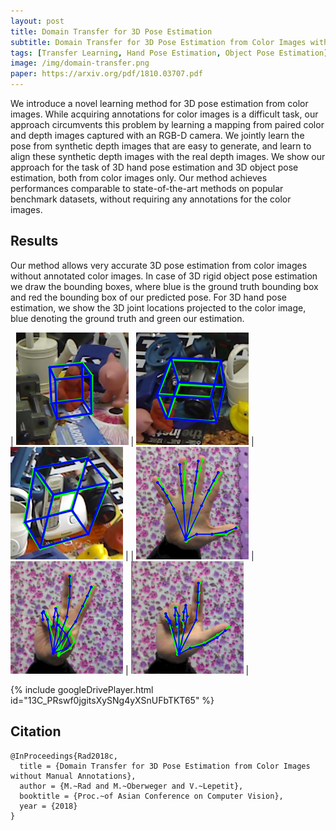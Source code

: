 ```yaml
---
layout: post
title: Domain Transfer for 3D Pose Estimation
subtitle: Domain Transfer for 3D Pose Estimation from Color Images without Manual Annotations
tags: [Transfer Learning, Hand Pose Estimation, Object Pose Estimation]
image: /img/domain-transfer.png
paper: https://arxiv.org/pdf/1810.03707.pdf
---
```


We introduce a novel learning method for 3D pose estimation from color images. While acquiring annotations for color images is a difficult task, our approach circumvents this problem by learning a mapping from paired color and depth images captured with an RGB-D camera. We jointly learn the pose from synthetic depth images that are easy to generate, and learn to align these synthetic depth images with the real depth images. We show our approach for the task of 3D hand pose estimation and 3D object pose estimation, both from color images only. Our method achieves performances comparable to state-of-the-art methods on popular benchmark datasets, without requiring any annotations for the color images.

## Results

Our method allows very accurate 3D pose estimation from color images without annotated color images. In case of 3D rigid object pose estimation we draw the bounding boxes, where blue is the ground truth bounding box and red the bounding box of our predicted pose. For 3D hand pose estimation, we show the 3D joint locations projected to the color image, blue denoting the ground truth and green our estimation.

| ![result](/img/domain-transfer-1.png) | ![result](/img/domain-transfer-2.png) | ![result](/img/domain-transfer-3.png) | 
| ![result](/img/domain-transfer-4.png) | ![result](/img/domain-transfer-5.png) | ![result](/img/domain-transfer-6.png) |

{% include googleDrivePlayer.html id="13C_PRswf0jgitsXySNg4yXSnUFbTKT65" %}

## Citation

```
@InProceedings{Rad2018c,
  title = {Domain Transfer for 3D Pose Estimation from Color Images without Manual Annotations},
  author = {M.~Rad and M.~Oberweger and V.~Lepetit},
  booktitle = {Proc.~of Asian Conference on Computer Vision},
  year = {2018}
}
```
